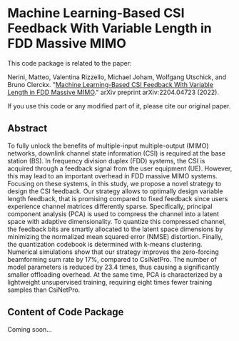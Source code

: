# Machine Learning-Based CSI Feedback With Variable Length in FDD Massive MIMO

This code package is related to the paper:

Nerini, Matteo, Valentina Rizzello, Michael Joham, Wolfgang Utschick, and Bruno Clerckx. "[Machine Learning-Based CSI Feedback With Variable Length in FDD Massive MIMO](https://arxiv.org/abs/2204.04723)." arXiv preprint arXiv:2204.04723 (2022).

If you use this code or any modified part of it, please cite our original paper.

## Abstract

To fully unlock the benefits of multiple-input multiple-output (MIMO) networks, downlink channel state information (CSI) is required at the base station (BS). In frequency division duplex (FDD) systems, the CSI is acquired through a feedback signal from the user equipment (UE). However, this may lead to an important overhead in FDD massive MIMO systems. Focusing on these systems, in this study, we propose a novel strategy to design the CSI feedback. Our strategy allows to optimally design variable length feedback, that is promising compared to fixed feedback since users experience channel matrices differently sparse. Specifically, principal component analysis (PCA) is used to compress the channel into a latent space with adaptive dimensionality. To quantize this compressed channel, the feedback bits are smartly allocated to the latent space dimensions by minimizing the normalized mean squared error (NMSE) distortion. Finally, the quantization codebook is determined with k-means clustering. Numerical simulations show that our strategy improves the zero-forcing beamforming sum rate by 17%, compared to CsiNetPro. The number of model parameters is reduced by 23.4 times, thus causing a significantly smaller offloading overhead. At the same time, PCA is characterized by a lightweight unsupervised training, requiring eight times fewer training samples than CsiNetPro.

## Content of Code Package

Coming soon...
